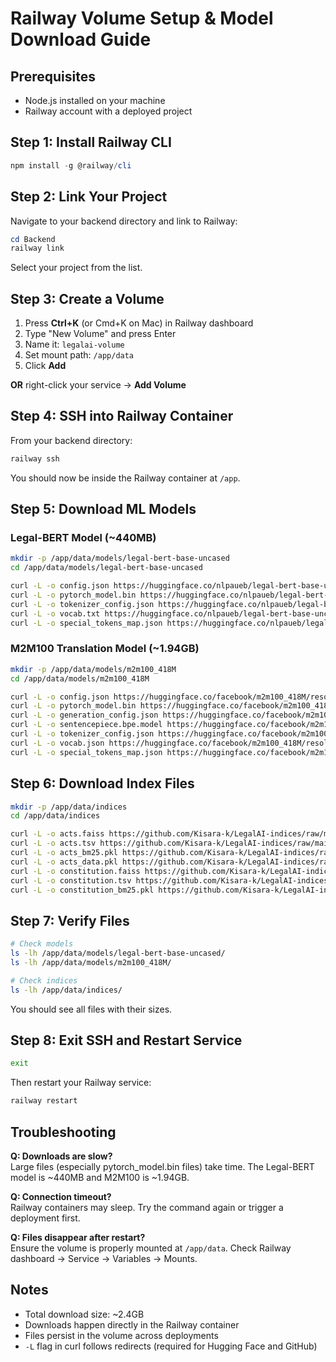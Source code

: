 # Railway Volume Setup & Model Download Guide

## Prerequisites

- Node.js installed on your machine
- Railway account with a deployed project

## Step 1: Install Railway CLI

```powershell
npm install -g @railway/cli
```

## Step 2: Link Your Project

Navigate to your backend directory and link to Railway:

```powershell
cd Backend
railway link
```

Select your project from the list.

## Step 3: Create a Volume

1. Press **Ctrl+K** (or Cmd+K on Mac) in Railway dashboard
2. Type "New Volume" and press Enter
3. Name it: `legalai-volume`
4. Set mount path: `/app/data`
5. Click **Add**

**OR** right-click your service → **Add Volume**

## Step 4: SSH into Railway Container

From your backend directory:

```powershell
railway ssh
```

You should now be inside the Railway container at `/app`.

## Step 5: Download ML Models

### Legal-BERT Model (~440MB)

```bash
mkdir -p /app/data/models/legal-bert-base-uncased
cd /app/data/models/legal-bert-base-uncased

curl -L -o config.json https://huggingface.co/nlpaueb/legal-bert-base-uncased/resolve/main/config.json
curl -L -o pytorch_model.bin https://huggingface.co/nlpaueb/legal-bert-base-uncased/resolve/main/pytorch_model.bin
curl -L -o tokenizer_config.json https://huggingface.co/nlpaueb/legal-bert-base-uncased/resolve/main/tokenizer_config.json
curl -L -o vocab.txt https://huggingface.co/nlpaueb/legal-bert-base-uncased/resolve/main/vocab.txt
curl -L -o special_tokens_map.json https://huggingface.co/nlpaueb/legal-bert-base-uncased/resolve/main/special_tokens_map.json
```

### M2M100 Translation Model (~1.94GB)

```bash
mkdir -p /app/data/models/m2m100_418M
cd /app/data/models/m2m100_418M

curl -L -o config.json https://huggingface.co/facebook/m2m100_418M/resolve/main/config.json
curl -L -o pytorch_model.bin https://huggingface.co/facebook/m2m100_418M/resolve/main/pytorch_model.bin
curl -L -o generation_config.json https://huggingface.co/facebook/m2m100_418M/resolve/main/generation_config.json
curl -L -o sentencepiece.bpe.model https://huggingface.co/facebook/m2m100_418M/resolve/main/sentencepiece.bpe.model
curl -L -o tokenizer_config.json https://huggingface.co/facebook/m2m100_418M/resolve/main/tokenizer_config.json
curl -L -o vocab.json https://huggingface.co/facebook/m2m100_418M/resolve/main/vocab.json
curl -L -o special_tokens_map.json https://huggingface.co/facebook/m2m100_418M/resolve/main/special_tokens_map.json
```

## Step 6: Download Index Files

```bash
mkdir -p /app/data/indices
cd /app/data/indices

curl -L -o acts.faiss https://github.com/Kisara-k/LegalAI-indices/raw/main/acts.faiss
curl -L -o acts.tsv https://github.com/Kisara-k/LegalAI-indices/raw/main/acts.tsv
curl -L -o acts_bm25.pkl https://github.com/Kisara-k/LegalAI-indices/raw/main/acts_bm25.pkl
curl -L -o acts_data.pkl https://github.com/Kisara-k/LegalAI-indices/raw/main/acts_data.pkl
curl -L -o constitution.faiss https://github.com/Kisara-k/LegalAI-indices/raw/main/constitution.faiss
curl -L -o constitution.tsv https://github.com/Kisara-k/LegalAI-indices/raw/main/constitution.tsv
curl -L -o constitution_bm25.pkl https://github.com/Kisara-k/LegalAI-indices/raw/main/constitution_bm25.pkl
```

## Step 7: Verify Files

```bash
# Check models
ls -lh /app/data/models/legal-bert-base-uncased/
ls -lh /app/data/models/m2m100_418M/

# Check indices
ls -lh /app/data/indices/
```

You should see all files with their sizes.

## Step 8: Exit SSH and Restart Service

```bash
exit
```

Then restart your Railway service:

```powershell
railway restart
```

## Troubleshooting

**Q: Downloads are slow?**  
Large files (especially pytorch_model.bin files) take time. The Legal-BERT model is ~440MB and M2M100 is ~1.94GB.

**Q: Connection timeout?**  
Railway containers may sleep. Try the command again or trigger a deployment first.

**Q: Files disappear after restart?**  
Ensure the volume is properly mounted at `/app/data`. Check Railway dashboard → Service → Variables → Mounts.

## Notes

- Total download size: ~2.4GB
- Downloads happen directly in the Railway container
- Files persist in the volume across deployments
- `-L` flag in curl follows redirects (required for Hugging Face and GitHub)

